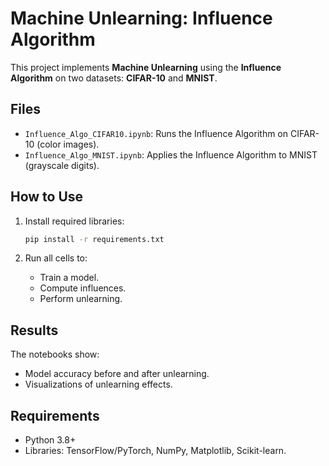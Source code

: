 # Machine Unlearning: Influence Algorithm

This project implements **Machine Unlearning** using the **Influence Algorithm** on two datasets: **CIFAR-10** and **MNIST**.

## Files

- `Influence_Algo_CIFAR10.ipynb`: Runs the Influence Algorithm on CIFAR-10 (color images).
- `Influence_Algo_MNIST.ipynb`: Applies the Influence Algorithm to MNIST (grayscale digits).

## How to Use

1. Install required libraries:
   ```bash
   pip install -r requirements.txt
   ```

2. Run all cells to:
   - Train a model.
   - Compute influences.
   - Perform unlearning.

## Results

The notebooks show:
- Model accuracy before and after unlearning.
- Visualizations of unlearning effects.

## Requirements

- Python 3.8+
- Libraries: TensorFlow/PyTorch, NumPy, Matplotlib, Scikit-learn.
